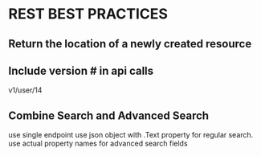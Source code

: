 # REST BEST PRACTICES

## Return the location of a newly created resource

## Include version # in api calls
v1/user/14

## Combine Search and Advanced Search
use single endpoint
use json object with .Text property for regular search.
use actual property names for advanced search fields
